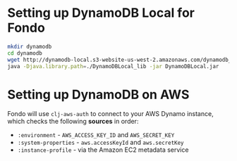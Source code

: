 # Setting up DynamoDB Local for Fondo

```bash
mkdir dynamodb
cd dynamodb
wget http://dynamodb-local.s3-website-us-west-2.amazonaws.com/dynamodb_local_latest.tar.gz
java -Djava.library.path=./DynamoDBLocal_lib -jar DynamoDBLocal.jar
```

# Setting up DynamoDB on AWS

Fondo will use `clj-aws-auth` to connect to your AWS Dynamo instance, which checks the following __sources__ in order:

* `:environment`       - `AWS_ACCESS_KEY_ID` and `AWS_SECRET_KEY`
* `:system-properties` - `aws.accessKeyId` and `aws.secretKey`
* `:instance-profile`  - via the Amazon EC2 metadata service
